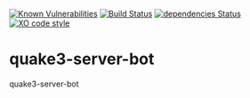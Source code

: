 [![Known Vulnerabilities](https://snyk.io/test/github/SamuelTilly/quake3-server-bot/badge.svg?targetFile=package.json)](https://snyk.io/test/github/SamuelTilly/quake3-server-bot?targetFile=package.json)
[![Build Status](https://travis-ci.org/SamuelTilly/quake3-server-bot.svg?branch=master)](https://travis-ci.org/SamuelTilly/quake3-server-bot)
[![dependencies Status](https://david-dm.org/SamuelTilly/quake3-server-bot/status.svg)](https://david-dm.org/SamuelTilly/quake3-server-bot)
[![XO code style](https://img.shields.io/badge/code_style-XO-5ed9c7.svg)](https://github.com/xojs/xo)

# quake3-server-bot
quake3-server-bot
